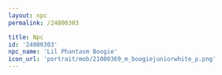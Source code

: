 ```yaml
---
layout: npc
permalink: /24000303

title: Npc
id: '24000303'
npc_name: 'Lil Phantasm Boogie'
icon_url: 'portrait/mob/21000369_m_boogiejuniorwhite_p.png'
---
```

